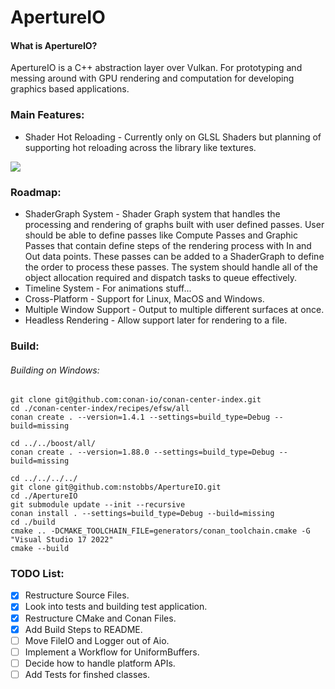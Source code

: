 # ApertureIO

#### What is ApertureIO?

ApertureIO is a C++ abstraction layer over Vulkan. For prototyping and messing around with
GPU rendering and computation for developing graphics based applications.

### Main Features:

* Shader Hot Reloading - Currently only on GLSL Shaders but planning of supporting hot reloading across the library like textures.

![](Misc/ShaderHotReloading.gif)

### Roadmap:

* ShaderGraph System - Shader Graph system that handles the processing
  and rendering of graphs built with user defined passes. User should be
  able to define passes like Compute Passes and Graphic Passes that contain
  define steps of the rendering process with In and Out data points.
  These passes can be added to a ShaderGraph to define the order to process
  these passes. The system should handle all of the object allocation
  required and dispatch tasks to queue effectively.
* Timeline System - For animations stuff...
* Cross-Platform - Support for Linux, MacOS and Windows.
* Multiple Window Support - Output to multiple different surfaces at once.
* Headless Rendering - Allow support later for rendering to a file.

### Build:

###### Building on Windows:

```
git clone git@github.com:conan-io/conan-center-index.git
cd ./conan-center-index/recipes/efsw/all
conan create . --version=1.4.1 --settings=build_type=Debug --build=missing

cd ../../boost/all/
conan create . --version=1.88.0 --settings=build_type=Debug --build=missing

cd ../../../../
git clone git@github.com:nstobbs/ApertureIO.git
cd ./ApertureIO
git submodule update --init --recursive
conan install . --settings=build_type=Debug --build=missing
cd ./build
cmake .. -DCMAKE_TOOLCHAIN_FILE=generators/conan_toolchain.cmake -G "Visual Studio 17 2022"
cmake --build
```

### TODO List:

* [x] Restructure Source Files.
* [x] Look into tests and building test application.
* [x] Restructure CMake and Conan Files.
* [x] Add Build Steps to README.
* [ ] Move FileIO and Logger out of Aio.
* [ ] Implement a Workflow for UniformBuffers.
* [ ] Decide how to handle platform APIs.
* [ ] Add Tests for finshed classes.